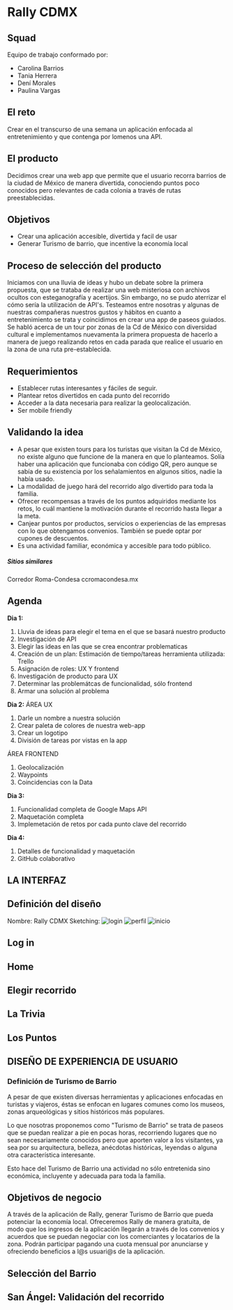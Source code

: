 # Rally CDMX

## Squad
Equipo de trabajo conformado por:

* Carolina Barrios
* Tania Herrera
* Dení Morales
* Paulina Vargas


## El reto

Crear en el transcurso de una semana un aplicación enfocada al entretenimiento y que contenga por lomenos una API. 


## El producto

Decidimos crear una web app que permite que el usuario recorra barrios de la ciudad de México de manera divertida, conociendo puntos poco conocidos pero relevantes de cada colonia a través de rutas preestablecidas. 


## Objetivos

* Crear una aplicación accesible, divertida y facil de usar
* Generar Turismo de barrio, que incentive la economía local


## Proceso de selección del producto

Iniciamos con  una lluvia de ideas y hubo un debate sobre la primera propuesta, que se trataba de  realizar una web misteriosa con archivos ocultos con esteganografía y acertijos. Sin embargo, no se pudo aterrizar el cómo sería la utilización de API's.
Testeamos entre nosotras y algunas de nuestras compañeras nuestros gustos y hábitos en cuanto a entretenimiento se trata y coincidimos en crear una app de paseos guiados.
Se habló acerca de un tour por zonas de la Cd de México con diversidad cultural e implementamos nuevamenta la primera propuesta de hacerlo a manera de juego realizando retos en cada parada que realice el usuario en la zona de una ruta pre-establecida.  

## Requerimientos

* Establecer rutas interesantes y fáciles de seguir.
* Plantear retos divertidos en cada punto del recorrido
* Acceder a la data necesaria para realizar la geolocalización.
* Ser mobile friendly


## Validando la idea

* A pesar que existen tours para los turistas que visitan la Cd de México, no existe alguno que funcione de la manera en que lo planteamos. Solía haber una aplicación que funcionaba con código QR, pero aunque se sabía de su existencia por los señalamientos en algunos sitios, nadie la había usado.
* La modalidad de juego hará del recorrido algo divertido para toda la familia.
* Ofrecer recompensas a través de los puntos adquiridos mediante los retos, lo cuál mantiene la motivación durante el recorrido hasta llegar a la meta.
* Canjear puntos por productos, servicios o experiencias de las empresas con lo que obtengamos convenios. También se puede optar por cupones de descuentos.
* Es una actividad familiar, económica y accesible para todo público. 


##### Sitios similares
Corredor Roma-Condesa ccromacondesa.mx

## Agenda

**Dia 1:**
1. Lluvia de ideas para elegir el tema en el que se basará nuestro producto
2. Investigación de API
3. Elegir las ideas en las que se crea encontrar problematicas
4. Creación de un plan: Estimación de tiempo/tareas herramienta utilizada: Trello
5. Asignación de roles: UX Y frontend
6. Investigación de producto para UX
7. Determinar las problemátcas de funcionalidad, sólo frontend
8. Armar una solución al problema


**Dia 2:**
ÁREA UX
1. Darle un nombre a nuestra solución
2. Crear paleta de colores de nuestra web-app
3. Crear un logotipo
4. División de tareas por vistas en la app

ÁREA FRONTEND
1. Geolocalización
2. Waypoints
3. Coincidencias con la Data

**Dia 3:**
1. Funcionalidad completa de Google Maps API
2. Maquetación completa
3. Implemetación de retos por cada punto clave del recorrido

**Dia 4:**
1. Detalles de funcionalidad y maquetación
2. GitHub colaborativo


## LA INTERFAZ

## Definición del diseño

Nombre: Rally CDMX 
Sketching:
![login](assets/images/sketch1.jpg)
![perfil](assets/images/sketch2.jpg)
![inicio](assets/images/sketch3.jpg)

## Log in

## Home

## Elegir recorrido

## La Trivia

## Los Puntos



## DISEÑO DE EXPERIENCIA DE USUARIO

### Definición de Turismo de Barrio

A pesar de que existen diversas herramientas y aplicaciones enfocadas en turistas y viajeros, éstas se enfocan en lugares comunes como los museos, zonas arqueológicas y sitios históricos más populares.

Lo que nosotras proponemos como "Turismo de Barrio" se trata de paseos que se puedan realizar a pie en pocas horas, recorriendo lugares que no sean necesariamente conocidos pero que aporten valor a los visitantes, ya sea por su arquitectura, belleza, anécdotas históricas, leyendas o alguna otra característica interesante. 

Esto hace del Turismo de Barrio una actividad no sólo entretenida sino económica, incluyente y adecuada para toda la familia.


## Objetivos de negocio

A través de la aplicación de Rally, generar Turismo de Barrio que pueda potenciar la economía local.
Ofreceremos Rally de manera gratuita, de modo que los ingresos de la aplicación llegarán a través de los convenios y acuerdos que se puedan negociar con los comerciantes y locatarios de la zona. Podrán participar pagando una cuota mensual por anunciarse y ofreciendo beneficios a l@s usuari@s de la aplicación.

## Selección del Barrio 

## San Ángel: Validación del recorrido



















